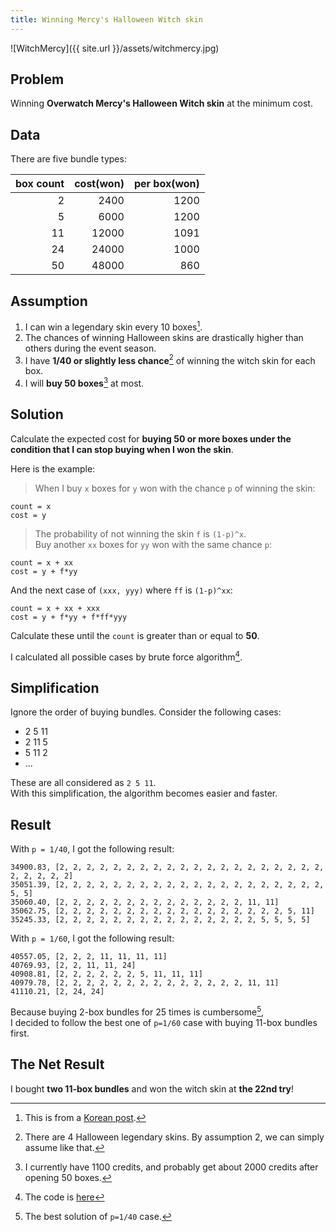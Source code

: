 ```yaml
---
title: Winning Mercy's Halloween Witch skin
---
```


![WitchMercy]({{ site.url }}/assets/witchmercy.jpg)

## Problem
Winning **Overwatch Mercy's Halloween Witch skin** at the minimum cost.


## Data
There are five bundle types:

| box count | cost(won) | per box(won) |
|----------:|----------:|-------------:|
|         2 |      2400 |        1200  |
|         5 |      6000 |        1200  |
|        11 |     12000 |        1091  |
|        24 |     24000 |        1000  |
|        50 |     48000 |         860  |


## Assumption
1. I can win a legendary skin every 10 boxes[^1].
1. The chances of winning Halloween skins are drastically higher than others during the event season.
1. I have **1/40 or slightly less chance**[^2] of winning the witch skin for each box.
1. I will **buy 50 boxes**[^3] at most.


## Solution
Calculate the expected cost for **buying 50 or more boxes 
under the condition that I can stop buying when I won the skin**.

Here is the example:

> When I buy `x` boxes for `y` won with the chance `p` of winning the skin:

```
count = x
cost = y
```

> The probability of not winning the skin `f` is `(1-p)^x`.  
> Buy another `xx` boxes for `yy` won with the same chance `p`:

```
count = x + xx
cost = y + f*yy
```

And the next case of `(xxx, yyy)` where `ff` is `(1-p)^xx`:

```
count = x + xx + xxx
cost = y + f*yy + f*ff*yyy
```

Calculate these until the `count` is greater than or equal to **50**.  

I calculated all possible cases by brute force algorithm[^4].


## Simplification
Ignore the order of buying bundles.  Consider the following cases:

- 2 5 11
- 2 11 5
- 5 11 2
- ...

These are all considered as `2 5 11`.  
With this simplification, the algorithm becomes easier and faster.


## Result
With `p = 1/40`, I got the following result:

```
34900.83, [2, 2, 2, 2, 2, 2, 2, 2, 2, 2, 2, 2, 2, 2, 2, 2, 2, 2, 2, 2, 2, 2, 2, 2, 2]
35051.39, [2, 2, 2, 2, 2, 2, 2, 2, 2, 2, 2, 2, 2, 2, 2, 2, 2, 2, 2, 2, 5, 5]
35060.40, [2, 2, 2, 2, 2, 2, 2, 2, 2, 2, 2, 2, 2, 2, 11, 11]
35062.75, [2, 2, 2, 2, 2, 2, 2, 2, 2, 2, 2, 2, 2, 2, 2, 2, 2, 5, 11]
35245.33, [2, 2, 2, 2, 2, 2, 2, 2, 2, 2, 2, 2, 2, 2, 2, 5, 5, 5, 5]
```

With `p = 1/60`, I got the following result:

```
40557.05, [2, 2, 2, 11, 11, 11, 11]
40769.93, [2, 2, 11, 11, 24]
40908.81, [2, 2, 2, 2, 2, 2, 5, 11, 11, 11]
40979.78, [2, 2, 2, 2, 2, 2, 2, 2, 2, 2, 2, 2, 2, 2, 11, 11]
41110.21, [2, 24, 24]
```
Because buying 2-box bundles for 25 times is cumbersome[^5],  
I decided to follow the best one of `p=1/60` case with buying 11-box bundles first.


## The Net Result
I bought **two 11-box bundles** and won the witch skin at **the 22nd try**!

[^1]: This is from a [Korean post](http://snaketeacher1.tistory.com/288).
[^2]: There are 4 Halloween legendary skins. By assumption 2, we can simply assume like that.
[^3]: I currently have 1100 credits, and probably get about 2000 credits after opening 50 boxes.
[^4]: The code is [here](https://github.com/yeonghoey/witchmercy)
[^5]: The best solution of `p=1/40` case.

